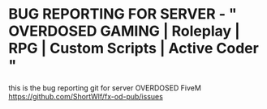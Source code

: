 # BUG REPORTING FOR SERVER - " OVERDOSED GAMING | Roleplay | RPG | Custom Scripts | Active Coder "
this is the bug reporting git for server OVERDOSED FiveM
https://github.com/ShortWlf/fx-od-pub/issues
